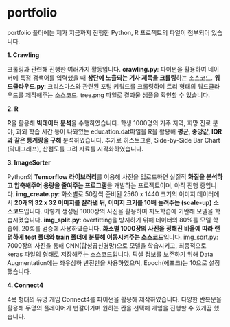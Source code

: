# portfolio
portfolio 폴더에는 제가 지금까지 진행한 Python, R 프로젝트의 파일이 첨부되어 있습니다. 

**1. Crawling**
   
   크롤링과 관련해 진행한 여러가지 활동입니다.
   **crawling.py**: 파이썬을 활용하여 네이버에 특정 검색어를 입력했을 때 **상단에 노출되는 기사 제목을 크롤링**하는 소스코드. 
   **워드클라우드.py**: 크리스마스와 관련된 포털 키워드를 크롤링하여 트리 형태의 워드클라우드를 제작해주는 소스코드. tree.png 파일로 결과물 샘플을 확인할 수 있습니다.


**2. R**

   **R**을 활용해 **빅데이터 분석**을 수행하였습니다. 
   학생 1000명의 거주 지역, 희망 진로 분야, 과외 학습 시간 등이 나와있는 education.dat파일을 R을 활용해 **평균, 중앙값, IQR과 같은 통계량을 구해** 분석하였습니다. 추가로 히스토그램, Side-by-Side Bar Chart (막대그래프), 산점도를 그려 자료를 시각화하였습니다. 


**3. ImageSorter**
   
   Python의 **Tensorflow 라이브러리**를 이용해 사진을 업로드하면 실질적 **화질을 분석하고 압축해주어 용량을 줄여주는 프로그램**을 개발하는 프로젝트이며, 아직 진행 중입니다. 
   **img_create.py**: 화소별로 50장씩 준비된 2560 x 1440 크기의 이미지 데이터에서 **20개의 32 x 32 이미지를 잘라낸 뒤, 이미지 크기를 10배 늘려주는 (scale-up) 소스코드**입니다. 이렇게 생성된 1000장의 사진을 활용하여 지도학습에 기반해 모델을 학습시켰습니다. 
   **img_split.py**: overfitting을 방지하기 위해 데이터의 80%를 모델 학습에, 20%를 검증에 사용하였습니다. **화소별 1000장의 사진을 정해진 비율에 따라 랜덤하게 test 폴더와 train 폴더에 분류해 이동시켜주는 소스코드**입니다. 
   img_sort.py: 7000장의 사진을 통해 CNN(합성곱신경망)으로 모델을 학습시키고, 최종적으로 keras 파일의 형태로 저장해주는 소스코드입니다. 픽셀 정보를 보존하기 위해 Data Augmentation에는 좌우상하 반전만을 사용하였으며, Epoch(에포크)는 10으로 설정했습니다. 


   **4. Connect4**

   4목 형태의 유명 게임 Connect4를 파이썬을 활용해 제작하였습니다. 다양한 반복문을 활용해 두명의 플레이어가 번갈아가며 원하는 칸을 선택해 게임을 진행할 수 있게끔 했습니다. 
